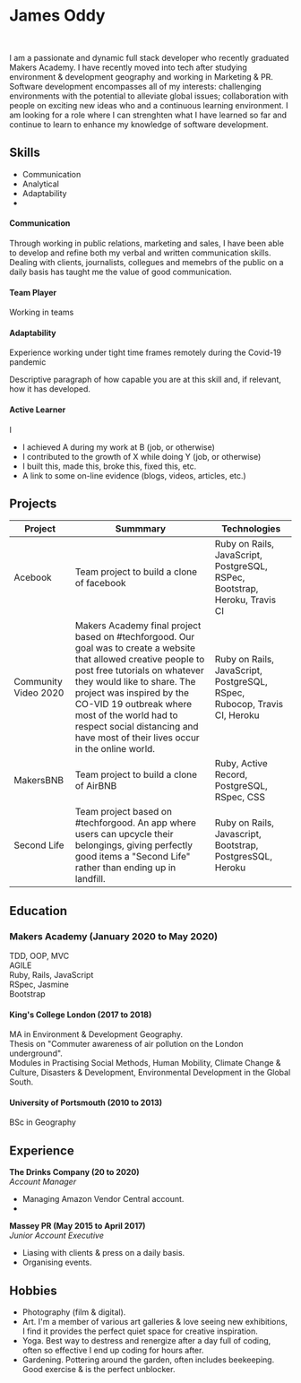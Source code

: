 # James Oddy
<br>

I am a passionate and dynamic full stack developer who recently graduated Makers Academy. I have recently moved into tech after studying environment & development geography and working in Marketing & PR. Software development encompasses all of my interests: challenging environments with the potential to alleviate global issues; collaboration with people on exciting new ideas who and a continuous learning environment. I am looking for a role where I can strenghten what I have learned so far and continue to learn to enhance my knowledge of software development. 

## Skills

- Communication
- Analytical 
- Adaptability
- 

#### Communication

Through working in public relations, marketing and sales, I have been able to develop and refine both my verbal and written communication skills. Dealing with clients, journalists, collegues and memebrs of the public on a daily basis has taught me the value of good communication. 

#### Team Player

Working in teams 

#### Adaptability

Experience working under tight time frames remotely during the Covid-19 pandemic 

Descriptive paragraph of how capable you are at this skill and, if relevant, how it has developed.

#### Active Learner 

I

- I achieved A during my work at B (job, or otherwise)
- I contributed to the growth of X while doing Y (job, or otherwise)
- I built this, made this, broke this, fixed this, etc.
- A link to some on-line evidence (blogs, videos, articles, etc.)


## Projects <br>

|Project|Summmary|Technologies|
|-----------|---------|------------|
|Acebook|Team project to build a clone of facebook|Ruby on Rails, JavaScript, PostgreSQL, RSPec, Bootstrap, Heroku, Travis CI|
|Community Video 2020|Makers Academy final project based on #techforgood. Our goal was to create a website that allowed creative people to post free tutorials on whatever they would like to share. The project was inspired by the CO-VID 19 outbreak where most of the world had to respect social distancing and have most of their lives occur in the online world.|Ruby on Rails, JavaScript, PostgreSQL, RSpec, Rubocop, Travis CI, Heroku| 
|MakersBNB|Team project to build a clone of AirBNB|Ruby, Active Record, PostgreSQL, RSpec, CSS|
|Second Life|Team project based on #techforgood. An app where users can upcycle their belongings, giving perfectly good items a "Second Life" rather than ending up in landfill.|Ruby on Rails, Javascript, Bootstrap, PostgresSQL, Heroku|

## Education <br>

### Makers Academy (January 2020 to May 2020)
TDD, OOP, MVC <br>
AGILE <br>
Ruby, Rails, JavaScript <br>
RSpec, Jasmine <br>
Bootstrap <br>

#### King's College London (2017 to 2018)
MA in Environment & Development Geography.<br>
Thesis on "Commuter awareness of air pollution on the London underground".<br>
Modules in Practising Social Methods, Human Mobility, Climate Change & Culture, Disasters & Development, Environmental Development in the Global South.

#### University of Portsmouth (2010 to 2013)
BSc in Geography

## Experience <br>

**The Drinks Company (20 to 2020)**    
*Account Manager*  
- Managing Amazon Vendor Central account.
- 

**Massey PR (May 2015 to April 2017)**   
*Junior Account Executive*  
- Liasing with clients & press on a daily basis. 
- Organising events. 

## Hobbies <br>

- Photography (film & digital). 
- Art. I'm a member of various art galleries & love seeing new exhibitions, I find it provides the perfect quiet space for creative inspiration.  
- Yoga. Best way to destress and renergize after a day full of coding, often so effective I end up coding for hours after.
- Gardening. Pottering around the garden, often includes beekeeping. Good exercise & is the perfect unblocker. 
